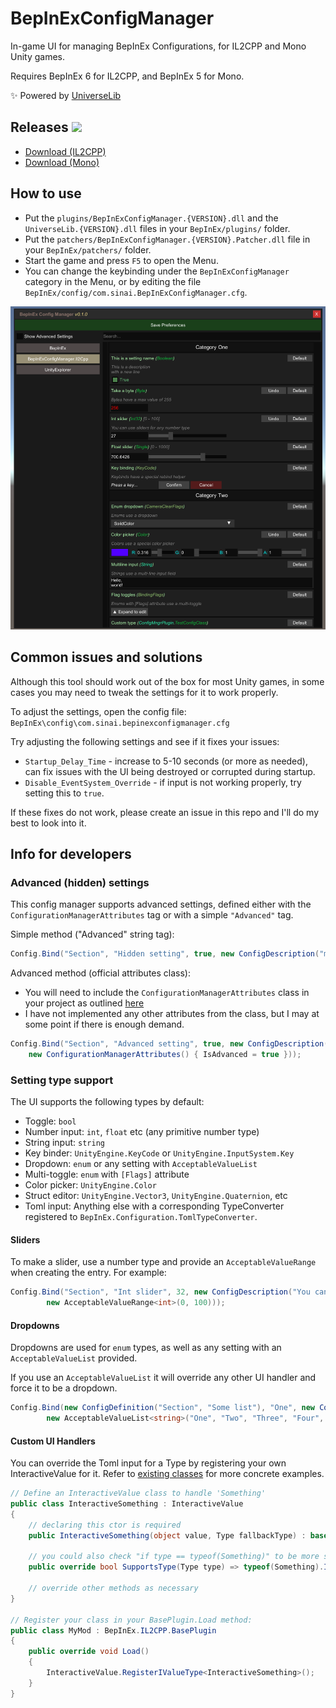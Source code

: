 # BepInExConfigManager

In-game UI for managing BepInEx Configurations, for IL2CPP and Mono Unity games.

Requires BepInEx 6 for IL2CPP, and BepInEx 5 for Mono.

✨ Powered by [UniverseLib](https://github.com/sinai-dev/UniverseLib)

## Releases [![](https://img.shields.io/github/release/sinai-dev/BepInExConfigManager.svg?label=release%20notes)](../../releases/latest)

* [Download (IL2CPP)](https://github.com/sinai-dev/BepInExConfigManager/releases/latest/download/BepInExConfigManager.Il2Cpp.zip)
* [Download (Mono)](https://github.com/sinai-dev/BepInExConfigManager/releases/latest/download/BepInExConfigManager.Mono.zip)

## How to use

* Put the `plugins/BepInExConfigManager.{VERSION}.dll` and the `UniverseLib.{VERSION}.dll` files in your `BepInEx/plugins/` folder.
* Put the `patchers/BepInExConfigManager.{VERSION}.Patcher.dll` file in your `BepInEx/patchers/` folder.
* Start the game and press `F5` to open the Menu.
* You can change the keybinding under the `BepInExConfigManager` category in the Menu, or by editing the file `BepInEx/config/com.sinai.BepInExConfigManager.cfg`.

[![](img/preview.png)](https://raw.githubusercontent.com/sinai-dev/BepInExConfigManager/master/img/preview.png)

## Common issues and solutions

Although this tool should work out of the box for most Unity games, in some cases you may need to tweak the settings for it to work properly.

To adjust the settings, open the config file: `BepInEx\config\com.sinai.bepinexconfigmanager.cfg`

Try adjusting the following settings and see if it fixes your issues:
* `Startup_Delay_Time` - increase to 5-10 seconds (or more as needed), can fix issues with the UI being destroyed or corrupted during startup.
* `Disable_EventSystem_Override` - if input is not working properly, try setting this to `true`.

If these fixes do not work, please create an issue in this repo and I'll do my best to look into it.

## Info for developers

### Advanced (hidden) settings

This config manager supports advanced settings, defined either with the `ConfigurationManagerAttributes` tag or with a simple `"Advanced"` tag.

Simple method ("Advanced" string tag):
```csharp
Config.Bind("Section", "Hidden setting", true, new ConfigDescription("my description", null, "Advanced"));
```

Advanced method (official attributes class):
* You will need to include the `ConfigurationManagerAttributes` class in your project as outlined [here](https://github.com/BepInEx/BepInEx.ConfigurationManager#overriding-default-configuration-manager-behavior)
* I have not implemented any other attributes from the class, but I may at some point if there is enough demand.
```csharp
Config.Bind("Section", "Advanced setting", true, new ConfigDescription("my description", null,
    new ConfigurationManagerAttributes() { IsAdvanced = true }));
```

### Setting type support

The UI supports the following types by default:

* Toggle: `bool`
* Number input: `int`, `float` etc (any primitive number type)
* String input: `string`
* Key binder: `UnityEngine.KeyCode` or `UnityEngine.InputSystem.Key`
* Dropdown: `enum` or any setting with `AcceptableValueList`
* Multi-toggle: `enum` with `[Flags]` attribute
* Color picker: `UnityEngine.Color`
* Struct editor: `UnityEngine.Vector3`, `UnityEngine.Quaternion`, etc
* Toml input: Anything else with a corresponding TypeConverter registered to `BepInEx.Configuration.TomlTypeConverter`.

#### Sliders
To make a slider, use a number type and provide an `AcceptableValueRange` when creating the entry. For example:
```csharp
Config.Bind("Section", "Int slider", 32, new ConfigDescription("You can use sliders for any number type",
        new AcceptableValueRange<int>(0, 100))); 
```

#### Dropdowns

Dropdowns are used for `enum` types, as well as any setting with an `AcceptableValueList` provided.

If you use an `AcceptableValueList` it will override any other UI handler and force it to be a dropdown.

```csharp
Config.Bind(new ConfigDefinition("Section", "Some list"), "One", new ConfigDescription("An example of a string list",
        new AcceptableValueList<string>("One", "Two", "Three", "Four", "etc..."))); 
```

#### Custom UI Handlers
You can override the Toml input for a Type by registering your own InteractiveValue for it. Refer to [existing classes](https://github.com/sinai-dev/BepInExConfigManager/tree/main/src/UI/InteractiveValues) for more concrete examples.
```csharp
// Define an InteractiveValue class to handle 'Something'
public class InteractiveSomething : InteractiveValue
{
    // declaring this ctor is required
    public InteractiveSomething(object value, Type fallbackType) : base(value, fallbackType) { }

    // you could also check "if type == typeof(Something)" to be more strict
    public override bool SupportsType(Type type) => typeof(Something).IsAssignableFrom(type);

    // override other methods as necessary
}

// Register your class in your BasePlugin.Load method:
public class MyMod : BepInEx.IL2CPP.BasePlugin
{
    public override void Load()
    {
        InteractiveValue.RegisterIValueType<InteractiveSomething>();
    }
}
```
